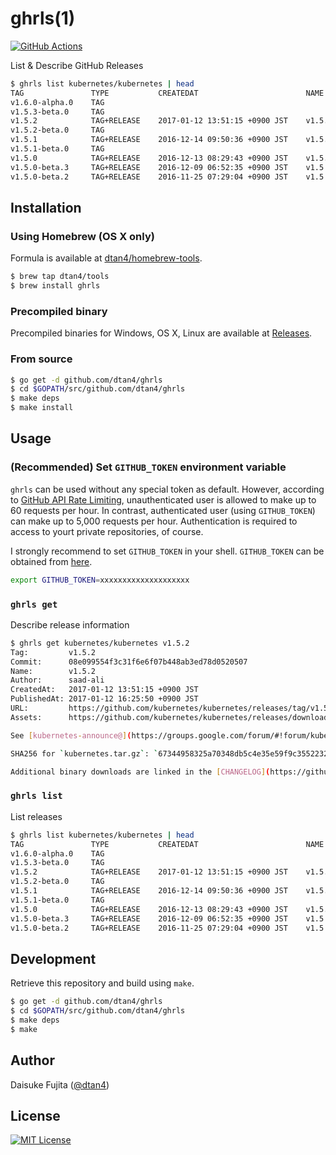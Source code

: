 # ghrls(1)

[![GitHub Actions](https://github.com/dtan4/k8stail/workflows/Test/badge.svg)](https://github.com/dtan4/ghrls/actions?query=workflow%3ATest+branch%3Amaster)

List & Describe GitHub Releases

```bash
$ ghrls list kubernetes/kubernetes | head
TAG               TYPE           CREATEDAT                        NAME
v1.6.0-alpha.0    TAG
v1.5.3-beta.0     TAG
v1.5.2            TAG+RELEASE    2017-01-12 13:51:15 +0900 JST    v1.5.2
v1.5.2-beta.0     TAG
v1.5.1            TAG+RELEASE    2016-12-14 09:50:36 +0900 JST    v1.5.1
v1.5.1-beta.0     TAG
v1.5.0            TAG+RELEASE    2016-12-13 08:29:43 +0900 JST    v1.5.0
v1.5.0-beta.3     TAG+RELEASE    2016-12-09 06:52:35 +0900 JST    v1.5.0-beta.3
v1.5.0-beta.2     TAG+RELEASE    2016-11-25 07:29:04 +0900 JST    v1.5.0-beta.2
```

## Installation

### Using Homebrew (OS X only)

Formula is available at [dtan4/homebrew-tools](https://github.com/dtan4/homebrew-tools).

```bash
$ brew tap dtan4/tools
$ brew install ghrls
```

### Precompiled binary

Precompiled binaries for Windows, OS X, Linux are available at [Releases](https://github.com/dtan4/ghrls/releases).

### From source

```bash
$ go get -d github.com/dtan4/ghrls
$ cd $GOPATH/src/github.com/dtan4/ghrls
$ make deps
$ make install
```

## Usage

### (Recommended) Set `GITHUB_TOKEN` environment variable

`ghrls` can be used without any special token as default.
However, according to [GitHub API Rate Limiting](https://developer.github.com/v3/#rate-limiting), unauthenticated user is allowed to make up to 60 requests per hour.
In contrast, authenticated user (using `GITHUB_TOKEN`) can make up to 5,000 requests per hour.
Authentication is required to access to yourt private repositories, of course.

I strongly recommend to set `GITHUB_TOKEN` in your shell. `GITHUB_TOKEN` can be obtained from [here](https://github.com/settings/tokens).

```bash
export GITHUB_TOKEN=xxxxxxxxxxxxxxxxxxxx
```

### `ghrls get`

Describe release information

```bash
$ ghrls get kubernetes/kubernetes v1.5.2
Tag:         v1.5.2
Commit:      08e099554f3c31f6e6f07b448ab3ed78d0520507
Name:        v1.5.2
Author:      saad-ali
CreatedAt:   2017-01-12 13:51:15 +0900 JST
PublishedAt: 2017-01-12 16:25:50 +0900 JST
URL:         https://github.com/kubernetes/kubernetes/releases/tag/v1.5.2
Assets:      https://github.com/kubernetes/kubernetes/releases/download/v1.5.2/kubernetes.tar.gz

See [kubernetes-announce@](https://groups.google.com/forum/#!forum/kubernetes-announce) and [CHANGELOG](https://github.com/kubernetes/kubernetes/blob/master/CHANGELOG.md#v152) for details.

SHA256 for `kubernetes.tar.gz`: `67344958325a70348db5c4e35e59f9c3552232cdc34defb8a0a799ed91c671a3`

Additional binary downloads are linked in the [CHANGELOG](https://github.com/kubernetes/kubernetes/blob/master/CHANGELOG.md#downloads-for-v152).
```

### `ghrls list`

List releases


```bash
$ ghrls list kubernetes/kubernetes | head
TAG               TYPE           CREATEDAT                        NAME
v1.6.0-alpha.0    TAG
v1.5.3-beta.0     TAG
v1.5.2            TAG+RELEASE    2017-01-12 13:51:15 +0900 JST    v1.5.2
v1.5.2-beta.0     TAG
v1.5.1            TAG+RELEASE    2016-12-14 09:50:36 +0900 JST    v1.5.1
v1.5.1-beta.0     TAG
v1.5.0            TAG+RELEASE    2016-12-13 08:29:43 +0900 JST    v1.5.0
v1.5.0-beta.3     TAG+RELEASE    2016-12-09 06:52:35 +0900 JST    v1.5.0-beta.3
v1.5.0-beta.2     TAG+RELEASE    2016-11-25 07:29:04 +0900 JST    v1.5.0-beta.2
```

## Development

Retrieve this repository and build using `make`.

```bash
$ go get -d github.com/dtan4/ghrls
$ cd $GOPATH/src/github.com/dtan4/ghrls
$ make deps
$ make
```

## Author

Daisuke Fujita ([@dtan4](https://github.com/dtan4))

## License

[![MIT License](http://img.shields.io/badge/license-MIT-blue.svg?style=flat)](LICENSE)
